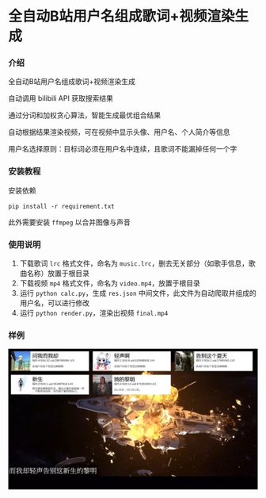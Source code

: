 # 全自动B站用户名组成歌词+视频渲染生成

### 介绍
全自动B站用户名组成歌词+视频渲染生成

自动调用 bilibili API 获取搜索结果

通过分词和加权贪心算法，智能生成最优组合结果

自动根据结果渲染视频，可在视频中显示头像、用户名、个人简介等信息

用户名选择原则：目标词必须在用户名中连续，且歌词不能漏掉任何一个字

### 安装教程

安装依赖
```
pip install -r requirement.txt
```

此外需要安装 `ffmpeg` 以合并图像与声音

### 使用说明

1.  下载歌词 `lrc` 格式文件，命名为 `music.lrc`，删去无关部分（如歌手信息，歌曲名称）放置于根目录
2.  下载视频 `mp4` 格式文件，命名为 `video.mp4`，放置于根目录
3.  运行 `python calc.py`，生成 `res.json` 中间文件，此文件为自动爬取并组成的用户名，可以进行修改
4.  运行 `python render.py`，渲染出视频 `final.mp4`

### 样例

![](example.jpg)

